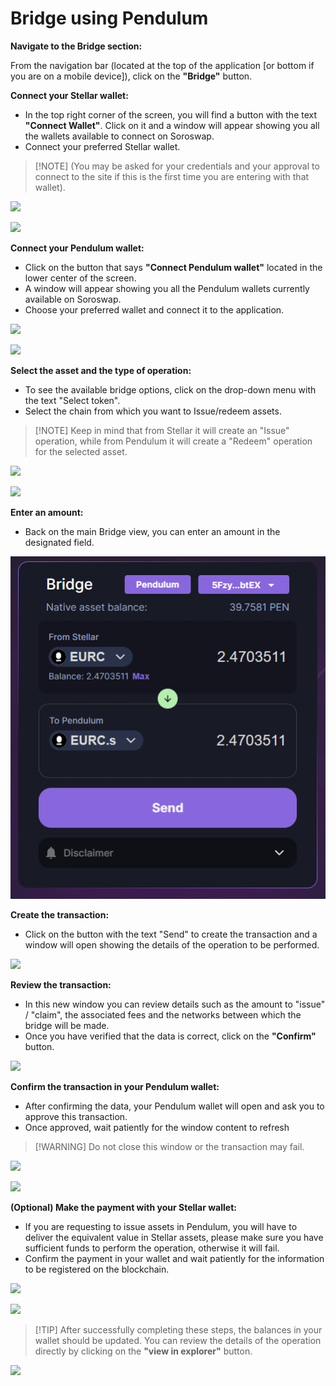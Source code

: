 # Bridge using Pendulum

**Navigate to the Bridge section:**

From the navigation bar (located at the top of the application \[or bottom if you are on a mobile device]), click on the **"Bridge"** button.

**Connect your Stellar wallet:**

* In the top right corner of the screen, you will find a button with the text **"Connect Wallet"**. Click on it and a window will appear showing you all the wallets available to connect on Soroswap.
* Connect your preferred Stellar wallet.

> \[!NOTE] (You may be asked for your credentials and your approval to connect to the site if this is the first time you are entering with that wallet).

![](../../05-tutorial/08-Bridge/images/Connect\_Button\_Stellar.png)

![](../../05-tutorial/08-Bridge/images/Connect\_Modal\_Stellar.png)

**Connect your Pendulum wallet:**

* Click on the button that says **"Connect Pendulum wallet"** located in the lower center of the screen.
* A window will appear showing you all the Pendulum wallets currently available on Soroswap.
* Choose your preferred wallet and connect it to the application.

![](../../05-tutorial/08-Bridge/images/Connect\_Button\_pendulum.png)

![](../../05-tutorial/08-Bridge/images/Connect\_Modal\_Pendulum.png)

**Select the asset and the type of operation:**

* To see the available bridge options, click on the drop-down menu with the text "Select token".
* Select the chain from which you want to Issue/redeem assets.

> \[!NOTE] Keep in mind that from Stellar it will create an "Issue" operation, while from Pendulum it will create a "Redeem" operation for the selected asset.

![](../../05-tutorial/08-Bridge/images/Select\_token\_button.png)

![](../../05-tutorial/08-Bridge/images/Select\_token\_modal\_Stellar.png)

**Enter an amount:**

* Back on the main Bridge view, you can enter an amount in the designated field.

![](../../05-tutorial/08-Bridge/images/Ammount.png)

**Create the transaction:**

* Click on the button with the text "Send" to create the transaction and a window will open showing the details of the operation to be performed.

![](../../05-tutorial/08-Bridge/images/Send\_Button.png)

**Review the transaction:**

* In this new window you can review details such as the amount to "issue" / "claim", the associated fees and the networks between which the bridge will be made.
* Once you have verified that the data is correct, click on the **"Confirm"** button.

![](../../05-tutorial/08-Bridge/images/Review\_transaction.png)

**Confirm the transaction in your Pendulum wallet:**

* After confirming the data, your Pendulum wallet will open and ask you to approve this transaction.
* Once approved, wait patiently for the window content to refresh

> \[!WARNING] Do not close this window or the transaction may fail.

![](../../05-tutorial/08-Bridge/images/Approve\_Pendulum\_Modal.png)

![](../../05-tutorial/08-Bridge/images/Confirm\_Pendulum\_wallet.png)

**(Optional) Make the payment with your Stellar wallet:**

* If you are requesting to issue assets in Pendulum, you will have to deliver the equivalent value in Stellar assets, please make sure you have sufficient funds to perform the operation, otherwise it will fail.
* Confirm the payment in your wallet and wait patiently for the information to be registered on the blockchain.

![](../../05-tutorial/08-Bridge/images/Approve\_stellar\_modal.png)

![](../../05-tutorial/08-Bridge/images/Sign\_with\_stellar.png)

> \[!TIP] After successfully completing these steps, the balances in your wallet should be updated. You can review the details of the operation directly by clicking on the **"view in explorer"** button.

![](../../05-tutorial/08-Bridge/images/Transaction\_completed.png)
